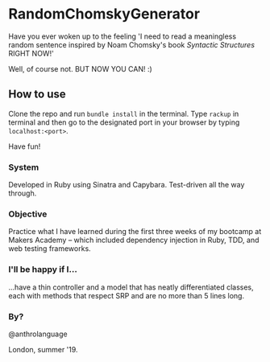 # RandomChomskyGenerator

Have you ever woken up to the feeling 'I need to read a meaningless random sentence inspired by Noam Chomsky's book *Syntactic Structures* RIGHT NOW!'

Well, of course not. BUT NOW YOU CAN! :)

## How to use

Clone the repo and run ```bundle install``` in the terminal. Type ```rackup``` in terminal and then go to the designated port in your browser by typing ```localhost:<port>```.

Have fun!

### System

Developed in Ruby using Sinatra and Capybara.
Test-driven all the way through.

### Objective

Practice what I have learned during the first three weeks of my bootcamp at Makers Academy – which included dependency injection in Ruby, TDD, and web testing frameworks.

### I'll be happy if I...

...have a thin controller and a model that has neatly differentiated classes, each with methods that respect SRP and are no more than 5 lines long.

### By?

@anthrolanguage  

London, summer '19.

